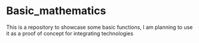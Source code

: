 # Basic_mathematics
This is a repository to showcase some basic functions, I am planning to use it as a proof of concept for integrating technologies
